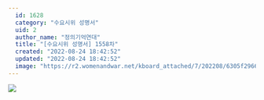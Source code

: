 ```yaml
---
  id: 1628
  category: "수요시위 성명서"
  uid: 2
  author_name: "정의기억연대"
  title: "[수요시위 성명서] 1558차"
  created: "2022-08-24 18:42:52"
  updated: "2022-08-24 18:42:52"
  image: "https://r2.womenandwar.net/kboard_attached/7/202208/6305f29661ce47636922.jpg"
---
```

![](https://r2.womenandwar.net/kboard_attached/7/202208/6305f29661ce47636922.jpg)